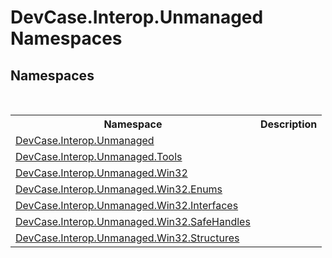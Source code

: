 # DevCase.Interop.Unmanaged Namespaces
 




## Namespaces
&nbsp;<table><tr><th>Namespace</th><th>Description</th></tr><tr><td><a href="N_DevCase_Interop_Unmanaged">DevCase.Interop.Unmanaged</a></td><td></td></tr><tr><td><a href="N_DevCase_Interop_Unmanaged_Tools">DevCase.Interop.Unmanaged.Tools</a></td><td></td></tr><tr><td><a href="N_DevCase_Interop_Unmanaged_Win32">DevCase.Interop.Unmanaged.Win32</a></td><td></td></tr><tr><td><a href="N_DevCase_Interop_Unmanaged_Win32_Enums">DevCase.Interop.Unmanaged.Win32.Enums</a></td><td></td></tr><tr><td><a href="N_DevCase_Interop_Unmanaged_Win32_Interfaces">DevCase.Interop.Unmanaged.Win32.Interfaces</a></td><td></td></tr><tr><td><a href="N_DevCase_Interop_Unmanaged_Win32_SafeHandles">DevCase.Interop.Unmanaged.Win32.SafeHandles</a></td><td></td></tr><tr><td><a href="N_DevCase_Interop_Unmanaged_Win32_Structures">DevCase.Interop.Unmanaged.Win32.Structures</a></td><td></td></tr></table>&nbsp;
